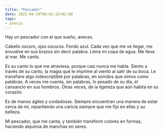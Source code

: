 ```yaml
---
title: "Pescador"
date: 2025-04-29T08:02:52+02:00
tags:
- poesia
---
```

Hay un pescador con el que sueño, aveces.

Cabello oscuro, ojos oscuros. Fondo azul. Cada vez que me ve llegar, me envuelve en sus brazos sin decir palabra. Llena mi copa de agua. Me lleva al mar. Me canta. 

Es su canto lo que me atraviesa, porque casi nunca me habla. Siento a través de su canto, la magia que le imprime al viento al salir de su boca. Le transfiere algo indescriptible por palabras, en sonidos que oímos como palabras. A veces me cuenta, sin palabras, lo pesado de su día, el cansancio en sus hombros. Otras veces, de la ligereza que aún habita en su corazón.

Es de manos ágiles y cuidadosas. Siempre encuentran una manera de estar cerca de mi, repartiendo una caricia siempre que me fijo en ellas y su belleza.

Mi pescador, que me canta, y también transform colores en formas, haciendo alquimia de manchas en seres.



